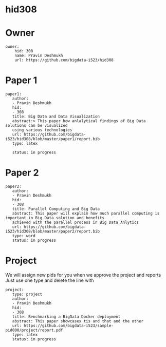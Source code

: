 # hid308

# Owner

```
owner:
    hid: 308
    name: Pravin Deshmukh
    url: https://github.com/bigdata-i523/hid308
```

# Paper 1

```
paper1:
   author:
   - Pravin Deshmukh
   hid:
   - 308
   title: Big Data and Data Visualization
   abstract:> This paper how anlalytical findings of Big Data solutions can be visualized  
   using various technologies
   url: https://github.com/bigdata-i523/hid308/blob/master/paper1/report.bib
   type: latex
   
   status: in progress
 ```
   
# Paper 2

```
paper2:
   author: 
   - Pravin Deshmukh
   hid:
   - 308
   title: Parallel Computing and Big Data
   abstract: This paper will explain how much parallel computing is important in Big Data solution and benefits
   achieved with the parallel process in Big Data Anlytics
   url: https://github.com/bigdata-i523/hid308/blob/master/paper2/report.bib   
   type: word
   status: in progress
```

# Project 

We will assign new pids for you when we approve the project and reports   
Just use one type and delete the line with 

```
project:
   type: project
   author: 
   - Pravin Deshmukh
   hid:
   - 308
   title: Benchmarking a BigData Docker deployment
   abstract: This paper showcases tis and that and the other 
   url: https://github.com/bigdata-i523/sample-pid000/project/report.pdf
   type: latex
   status: in progress
```
   
